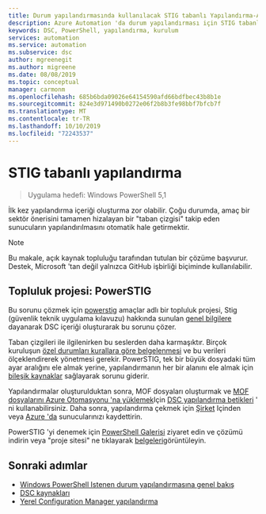 ```yaml
---
title: Durum yapılandırmasında kullanılacak STIG tabanlı Yapılandırma-Azure Otomasyonu
description: Azure Automation 'da durum yapılandırması için STIG tabanlı yapılandırmalar hakkında bilgi edinin.
keywords: DSC, PowerShell, yapılandırma, kurulum
services: automation
ms.service: automation
ms.subservice: dsc
author: mgreenegit
ms.author: migreene
ms.date: 08/08/2019
ms.topic: conceptual
manager: carmonm
ms.openlocfilehash: 685b6bda09026e64154590afd66bdfbec43b8b1e
ms.sourcegitcommit: 824e3d971490b0272e06f2b8b3fe98bbf7bfcb7f
ms.translationtype: MT
ms.contentlocale: tr-TR
ms.lasthandoff: 10/10/2019
ms.locfileid: "72243537"
---
```

# <a name="configuration-based-on-stig"></a>STIG tabanlı yapılandırma

> Uygulama hedefi: Windows PowerShell 5,1

İlk kez yapılandırma içeriği oluşturma zor olabilir.
Çoğu durumda, amaç bir sektör önerisini tamamen hizalayan bir "taban çizgisi" takip eden sunucuların yapılandırılmasını otomatik hale getirmektir.

> [!NOTE]
> Bu makale, açık kaynak topluluğu tarafından tutulan bir çözüme başvurur.
> Destek, Microsoft 'tan değil yalnızca GitHub işbirliği biçiminde kullanılabilir.

## <a name="community-project-powerstig"></a>Topluluk projesi: PowerSTIG

Bu sorunu çözmek için [powerstig](https://github.com/microsoft/powerstig) amaçlar adlı bir topluluk projesi, Stig (güvenlik teknik uygulama kılavuzu) hakkında sunulan [genel bilgilere](https://public.cyber.mil/stigs/) dayanarak DSC içeriği oluşturarak bu sorunu çözer.

Taban çizgileri ile ilgilenirken bu seslerden daha karmaşıktır.
Birçok kuruluşun [özel durumları kurallara göre belgelenmesi](https://github.com/microsoft/powerstig#powerstigdata) ve bu verileri ölçeklendirerek yönetmesi gerekir.
PowerSTIG, tek bir büyük dosyadaki tüm ayar aralığını ele almak yerine, yapılandırmanın her bir alanını ele almak için [bileşik kaynaklar](https://github.com/microsoft/powerstig#powerstigdsc) sağlayarak sorunu giderir.

Yapılandırmalar oluşturulduktan sonra, MOF dosyaları oluşturmak ve [MOF dosyalarını Azure Otomasyonu 'na yüklemek](/azure/automation/tutorial-configure-servers-desired-state#create-and-upload-a-configuration-to-azure-automation)Için [DSC yapılandırma betikleri](/powershell/scripting/dsc/configurations/configurations) ' ni kullanabilirsiniz.
Daha sonra, yapılandırma çekmek için [Şirket](/azure/automation/automation-dsc-onboarding#physicalvirtual-windows-machines-on-premises-or-in-a-cloud-other-than-azureaws) Içinden veya [Azure 'da](/azure/automation/automation-dsc-onboarding#azure-virtual-machines) sunucularınızı kaydettirin.

PowerSTIG 'yi denemek için [PowerShell Galerisi](http://www.powershellgallery.com) ziyaret edin ve çözümü indirin veya "proje sitesi" ne tıklayarak [belgeleri](https://github.com/microsoft/powerstig)görüntüleyin.

## <a name="next-steps"></a>Sonraki adımlar

- [Windows PowerShell Istenen durum yapılandırmasına genel bakış](/powershell/dsc/overview/overview)
- [DSC kaynakları](/powershell/dsc/resources/resources)
- [Yerel Configuration Manager yapılandırma](/powershell/dsc/managing-nodes/metaconfig)
